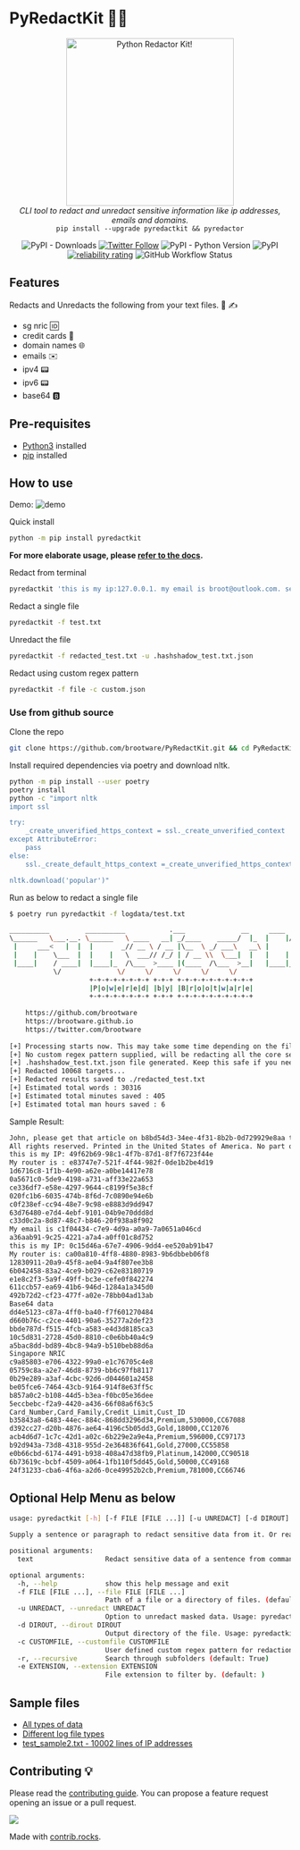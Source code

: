 # PyRedactKit 🔐📝

<p align="center">
  <img src="./images/pyredacthead.gif" alt="Python Redactor Kit!" width="300" height="300"/>
<br />
<i>CLI tool to redact and unredact sensitive information like ip addresses, emails and domains.</i>
<br/>
<code>pip install --upgrade pyredactkit && pyredactor</code>
</p>

<p align="center">
   <img alt="PyPI - Downloads" src="https://pepy.tech/badge/pyredactkit/month">
   <!-- <img alt="PyPI - Downloads" src="https://pepy.tech/badge/pyredactkit"> -->
   <a href="https://twitter.com/brootware"><img src="https://img.shields.io/twitter/follow/brootware?style=social" alt="Twitter Follow"></a>
   <img alt="PyPI - Python Version" src="https://img.shields.io/pypi/pyversions/pyredactkit"> <img alt="PyPI" src="https://img.shields.io/pypi/v/pyredactkit">
   <a href="https://sonarcloud.io/summary/new_code?id=brootware_PyRedactKit"><img src="https://sonarcloud.io/api/project_badges/measure?project=brootware_PyRedactKit&metric=alert_status" alt="reliability rating"></a>
   <img alt="GitHub Workflow Status" src="https://img.shields.io/github/workflow/status/brootware/pyredactkit/CI?label=CI&branch=dev">
</p>

## Features

Redacts and Unredacts the following from your text files. 📄 ✍️

- sg nric 🆔
- credit cards 🏧
- domain names 🌐
- emails ✉️
- ipv4 📟
- ipv6 📟
- base64 🅱️

## Pre-requisites

- [Python3](https://www.python.org/downloads/) installed
- [pip](https://packaging.python.org/en/latest/guides/installing-using-pip-and-virtual-environments/) installed

## How to use

Demo:
![demo](./images/pyredactdemo.gif)

Quick install

```bash
python -m pip install pyredactkit
```

**For more elaborate usage, please [refer to the docs](https://github.com/brootware/PyRedactKit/wiki/Usage).**

Redact from terminal

```bash
pyredactkit 'this is my ip:127.0.0.1. my email is broot@outlook.com. secret link is github.com'
```

Redact a single file

```bash
pyredactkit -f test.txt 
```

Unredact the file

```bash
pyredactkit -f redacted_test.txt -u .hashshadow_test.txt.json 
```

Redact using custom regex pattern

```bash
pyredactkit -f file -c custom.json
```

### Use from github source

Clone the repo

```bash
git clone https://github.com/brootware/PyRedactKit.git && cd PyRedactKit
```

Install required dependencies via poetry and download nltk.

```bash
python -m pip install --user poetry
poetry install 
python -c "import nltk
import ssl

try:
    _create_unverified_https_context = ssl._create_unverified_context
except AttributeError:
    pass
else:
    ssl._create_default_https_context =_create_unverified_https_context

nltk.download('popular')"
```

<!-- python -c "import nltk
import ssl

try:
    _create_unverified_https_context = ssl._create_unverified_context
except AttributeError:
    pass
else:
    ssl._create_default_https_context =_create_unverified_https_context

nltk.download()" -->

Run as below to redact a single file

```bash
$ poetry run pyredactkit -f logdata/test.txt                                    

__________         __________           .___              __     ____  __.__  __   
\______   \___.__. \______   \ ____   __| _/____    _____/  |_  |    |/ _|__|/  |_ 
 |     ___<   |  |  |       _// __ \ / __ |\__  \ _/ ___\   __\ |      < |  \   __\
 |    |    \___  |  |    |   \  ___// /_/ | / __ \\  \___|  |   |    |  \|  ||  |  
 |____|    / ____|  |____|_  /\___  >____ |(____  /\___  >__|   |____|__ \__||__|  
           \/              \/     \/     \/     \/     \/               \/                                                                                                                 
                    +-+-+-+-+-+-+-+ +-+-+ +-+-+-+-+-+-+-+-+-+
                    |P|o|w|e|r|e|d| |b|y| |B|r|o|o|t|w|a|r|e|
                    +-+-+-+-+-+-+-+ +-+-+ +-+-+-+-+-+-+-+-+-+
            
    https://github.com/brootware
    https://brootware.github.io     
    https://twitter.com/brootware                                                                        
    
[+] Processing starts now. This may take some time depending on the file size. Monitor the redacted file size to monitor progress
[+] No custom regex pattern supplied, will be redacting all the core sensitive data supported
[+] .hashshadow_test.txt.json file generated. Keep this safe if you need to undo the redaction.
[+] Redacted 10068 targets...
[+] Redacted results saved to ./redacted_test.txt
[+] Estimated total words : 30316
[+] Estimated total minutes saved : 405
[+] Estimated total man hours saved : 6
```

Sample Result:

```txt
John, please get that article on b8bd54d3-34ee-4f31-8b2b-0d729929e8aa to me by 5:00PM on Jan 9th 2012. 4:00 would be ideal, actually. If you have any questions, You can reach me at(519)-236-2723 or get in touch with my associate at 7b3c7641-4b09-4e00-8e02-0e68e47b0ded.
All rights reserved. Printed in the United States of America. No part of this book may be used or reproduced in any manner whatsoever without written permission except in the case of brief quotations embodied in critical articles and reviews. For information address HarperCollins Publishers, 10 East 53rd Street, New York, NY 10022. His name is David. I met him and John last week. Gowtham Teja Kanneganti is a good student. I was born on Oct 4, 1995. My Indian mobile number is +91-7761975545. After coming to USA I got a new number +1-405-413-5255. I live on 1003 E Brooks St, Norman, Ok, 73071. I met  a child, who is playing with josh.
this is my IP: 49f62b69-98c1-4f7b-87d1-8f7f6723f44e
My router is : e83747e7-521f-4f44-982f-0de1b2be4d19
1d6716c8-1f1b-4e90-a62e-a0be14417e78
0a5671c0-5de9-4198-a731-aff33e22a653
ce336df7-e58e-4297-9644-c8199f5e38cf
020fc1b6-6035-474b-8f6d-7c0890e94e6b
c0f238ef-cc94-48e7-9c98-e8883d9dd947
63d76480-e7d4-4ebf-9101-04b9e70ddd8d
c33d0c2a-8d87-48c7-b846-20f938a8f902
My email is c1f04434-c7e9-4d9a-a0a9-7a0651a046cd
a36aab91-9c25-4221-a7a4-a0ff01c8d752
this is my IP: 0c15d46a-67e7-4906-9dd4-ee520ab91b47
My router is: ca00a810-4ff8-4880-8983-9b6dbbeb06f8
12830911-20a9-45f8-ae04-9a4f807ee3b8
6b042458-83a2-4ce9-b029-c62e83180719
e1e8c2f3-5a9f-49ff-bc3e-cefe0f842274
611ccb57-ea69-41b6-946d-1284a1a345d0
492b72d2-cf23-477f-a02e-78bb04ad13ab
Base64 data
dd4e5123-c87a-4ff0-ba40-f7f601270484
d660b76c-c2ce-4401-90a6-35277a2def23
bbde787d-f515-4fcb-a583-e4d3d8185ca3
10c5d831-2728-45d0-8810-c0e6bb40a4c9
a5bac8dd-bd89-4bc8-94a9-b510beb88d6a
Singapore NRIC
c9a85803-e706-4322-99a0-e1c76705c4e8
05759c8a-a2e7-46d8-8739-bb6c97fb8117
0b29e289-a3af-4cbc-92d6-d044601a2458
be05fce6-7464-43cb-9164-914f8e63ff5c
b857a0c2-b108-44d5-b3ea-f0bc05e36dee
5eccbebc-f2a9-4420-a436-66f08a6f63c5
Card_Number,Card_Family,Credit_Limit,Cust_ID
b35843a8-6483-44ec-884c-868dd3296d34,Premium,530000,CC67088
d392cc27-d20b-4876-ae64-4196c5b05dd3,Gold,18000,CC12076
acb4d6d7-1c7c-42d1-a02c-6b229e2a9e4a,Premium,596000,CC97173
b92d943a-73d8-4318-955d-2e364836f641,Gold,27000,CC55858
e0b66cbd-6174-4491-b938-408a47d38fb9,Platinum,142000,CC90518
6b73619c-bcbf-4509-a064-1fb110f5dd45,Gold,50000,CC49168
24f31233-cba6-4f6a-a2d6-0ce49952b2cb,Premium,781000,CC66746
```

## Optional Help Menu as below

```bash
usage: pyredactkit [-h] [-f FILE [FILE ...]] [-u UNREDACT] [-d DIROUT] [-c CUSTOMFILE] [-r] [-e EXTENSION] [text ...]

Supply a sentence or paragraph to redact sensitive data from it. Or read in a file or set of files with -f to redact

positional arguments:
  text                  Redact sensitive data of a sentence from command prompt. (default: None)

optional arguments:
  -h, --help            show this help message and exit
  -f FILE [FILE ...], --file FILE [FILE ...]
                        Path of a file or a directory of files. (default: None)
  -u UNREDACT, --unredact UNREDACT
                        Option to unredact masked data. Usage: pyredactkit -f [redacted_file] -u [.hashshadow.json] (default: None)
  -d DIROUT, --dirout DIROUT
                        Output directory of the file. Usage: pyredactkit -f [file/filestoredact] -d [redacted_dir] (default: None)
  -c CUSTOMFILE, --customfile CUSTOMFILE
                        User defined custom regex pattern for redaction. Usage: pyredactkit -f [file/filestoredact] -c [customfile.json] (default: None)
  -r, --recursive       Search through subfolders (default: True)
  -e EXTENSION, --extension EXTENSION
                        File extension to filter by. (default: )
```

## Sample files

- [All types of data](./logdata/test.txt)
- [Different log file types](./logdata/)
- [test_sample2.txt - 10002 lines of IP addresses](https://sanitizationbq.s3.ap-southeast-1.amazonaws.com/test_sample2.txt)

## Contributing 💡

Please read the [contributing guide](https://github.com/brootware/PyRedactKit/wiki/Contributing). You can propose a feature request opening an issue or a pull request.

<a href="https://github.com/brootware/PyRedactKit/graphs/contributors">
  <img src="https://contrib.rocks/image?repo=brootware/PyRedactKit" />
</a>

Made with [contrib.rocks](https://contrib.rocks).
